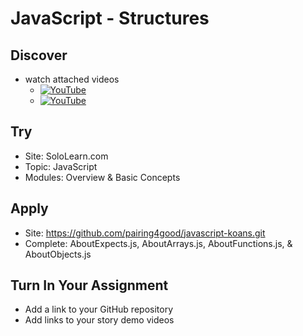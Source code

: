# JavaScript - Structures

## Discover
-  watch attached videos
	- [![YouTube](https://i.ytimg.com/vi/Mxu04RMBTcw/default.jpg)](https://www.youtube.com/watch?v=Mxu04RMBTcw)
	- [![YouTube](https://i.ytimg.com/vi/ZNbFagCBlwo/default.jpg)](https://www.youtube.com/watch?v=ZNbFagCBlwo)

## Try
- Site: SoloLearn.com
- Topic: JavaScript
- Modules: Overview & Basic Concepts

## Apply
- Site: https://github.com/pairing4good/javascript-koans.git
- Complete: AboutExpects.js, AboutArrays.js, AboutFunctions.js, & AboutObjects.js

## Turn In Your Assignment
- Add a link to your GitHub repository
- Add links to your story demo videos